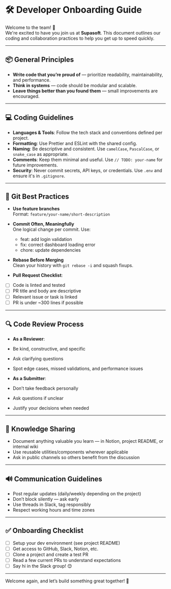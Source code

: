 # 🛠 Developer Onboarding Guide

Welcome to the team! 🎉  
We're excited to have you join us at **Supasoft**. This document outlines our coding and collaboration practices to help you get up to speed quickly.

---

## 📦 General Principles

- **Write code that you’re proud of** — prioritize readability, maintainability, and performance.
- **Think in systems** — code should be modular and scalable.
- **Leave things better than you found them** — small improvements are encouraged.

---

## 💻 Coding Guidelines

- **Languages & Tools**: Follow the tech stack and conventions defined per project.
- **Formatting**: Use Prettier and ESLint with the shared config.
- **Naming**: Be descriptive and consistent. Use `camelCase`, `PascalCase`, or `snake_case` as appropriate.
- **Comments**: Keep them minimal and useful. Use `// TODO: your-name` for future improvements.
- **Security**: Never commit secrets, API keys, or credentials. Use `.env` and ensure it's in `.gitignore`.

---

## 🧬 Git Best Practices

- **Use feature branches**  
  Format: `feature/your-name/short-description`

- **Commit Often, Meaningfully**  
  One logical change per commit. Use:
    - feat: add login validation
    - fix: correct dashboard loading error
    - chore: update dependencies


- **Rebase Before Merging**  
Clean your history with `git rebase -i` and squash fixups.

- **Pull Request Checklist**:
- [ ] Code is linted and tested
- [ ] PR title and body are descriptive
- [ ] Relevant issue or task is linked
- [ ] PR is under ~300 lines if possible

---

## 🔍 Code Review Process

- **As a Reviewer**:
- Be kind, constructive, and specific
- Ask clarifying questions
- Spot edge cases, missed validations, and performance issues

- **As a Submitter**:
- Don’t take feedback personally
- Ask questions if unclear
- Justify your decisions when needed

---

## 🧠 Knowledge Sharing

- Document anything valuable you learn — in Notion, project README, or internal wiki
- Use reusable utilities/components wherever applicable
- Ask in public channels so others benefit from the discussion

---

## 🔊 Communication Guidelines

- Post regular updates (daily/weekly depending on the project)
- Don’t block silently — ask early
- Use threads in Slack, tag responsibly
- Respect working hours and time zones

---

## ✅ Onboarding Checklist

- [ ] Setup your dev environment (see project README)
- [ ] Get access to GitHub, Slack, Notion, etc.
- [ ] Clone a project and create a test PR
- [ ] Read a few current PRs to understand expectations
- [ ] Say hi in the Slack group! 😊

---

Welcome again, and let’s build something great together! 🚀
